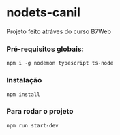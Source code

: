 # nodets-canil

Projeto feito atráves do curso B7Web

### Pré-requisitos globais:
`npm i -g nodemon typescript ts-node`

### Instalação
`npm install`

### Para rodar o projeto
`npm run start-dev`